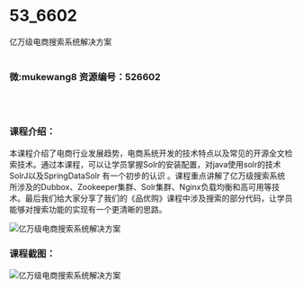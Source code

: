# 53_6602
亿万级电商搜索系统解决方案
<br/></br>
<h3>微:mukewang8 资源编号：526602</h3>
<br/></br>
<h3>课程介绍：</h3>
<p>本课程介绍了电商行业发展趋势，电商系统开发的技术特点以及常见的开源全文检索技术。通过本课程，可以让学员掌握Solr的安装配置，对java使用solr的技术SolrJ以及SpringDataSolr 有一个初步的认识 。课程重点讲解了亿万级搜索系统所涉及的Dubbox、Zookeeper集群、Solr集群、Nginx负载均衡和高可用等技术。最后我们给大家分享了我们的《品优购》课程中涉及搜索的部分代码，让学员能够对搜索功能的实现有一个更清晰的思路。</p>
<p><img src="https://www.ko996.com/wp-content/uploads/img/2019/08/1-94-300x154.png" alt="亿万级电商搜索系统解决方案"></p>
<h3>课程截图：</h3>
<p><img src="https://www.ko996.com/wp-content/uploads/img/2019/08/2-107.png" alt="亿万级电商搜索系统解决方案"></p>
